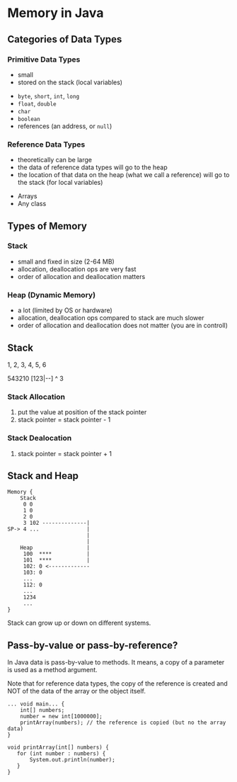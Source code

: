 # Memory in Java

## Categories of Data Types

### Primitive Data Types

 - small
 - stored on the stack (local variables)

 * `byte`, `short`, `int`, `long`
 * `float`, `double`
 * `char`
 * `boolean`
 * references (an address, or `null`)

### Reference Data Types

 - theoretically can be large
 - the data of reference data types will go to the heap
 - the location of that data on the heap (what we call a reference) will go to
   the stack (for local variables)

 * Arrays
 * Any class

## Types of Memory

### Stack
 - small and fixed in size (2-64 MB)
 - allocation, deallocation ops are very fast
 - order of allocation and deallocation matters

### Heap (Dynamic Memory)
 - a lot (limited by OS or hardware)
 - allocation, deallocation ops compared to stack are much slower
 - order of allocation and deallocation does not matter (you are in controll)

## Stack

1, 2, 3, 4, 5, 6

 543210
[123|--]
   ^
   3

### Stack Allocation

1. put the value at position of the stack pointer
2. stack pointer = stack pointer - 1

### Stack Dealocation

1. stack pointer = stack pointer + 1

## Stack and Heap

```
Memory {
    Stack
     0 0
     1 0
     2 0
     3 102 --------------|
SP-> 4 ...               |
                         |
                         |
    Heap                 |
     100  ****           |
     101  ****           |
     102: 0 <-------------
     103: 0
     ...
     112: 0
     ...
     1234
     ...
}
```

Stack can grow up or down on different systems.

## Pass-by-value or pass-by-reference?

In Java data is pass-by-value to methods. It means, a copy of a parameter is
used as a method argument.

Note that for reference data types, the copy of the reference is created and NOT
of the data of the array or the object itself.

```
... void main... {
    int[] numbers;
    number = new int[1000000];
    printArray(numbers); // the reference is copied (but no the array data)
}

void printArray(int[] numbers) {
   for (int number : numbers) {
       System.out.println(number);
   }
}
```

